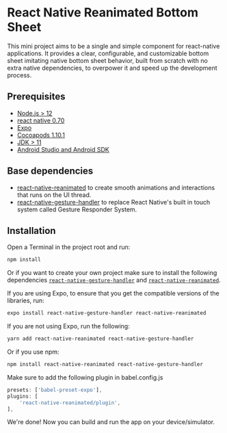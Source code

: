 # React Native Reanimated Bottom Sheet

This mini project aims to be a single and simple component for react-native applications. It provides a clear, configurable, and customizable bottom sheet imitating native bottom sheet behavior, built from scratch with no extra native dependencies, to overpower it and speed up the development process.

## Prerequisites

- [Node.js > 12](https://nodejs.org)
- [react native 0.70](https://reactnative.dev/docs/0.70/environment-setup)
- [Expo](https://docs.expo.dev/)
- [Cocoapods 1.10.1](https://cocoapods.org)
- [JDK > 11](https://www.oracle.com/java/technologies/javase-jdk11-downloads.html)
- [Android Studio and Android SDK](https://developer.android.com/studio)

## Base dependencies

- [react-native-reanimated](https://www.reanimated2.com/) to create smooth animations and interactions that runs on the UI thread.
- [react-native-gesture-handler](https://github.com/luggit/react-native-config) to replace React Native's built in touch system called Gesture Responder System.

## Installation

Open a Terminal in the project root and run:

```sh
npm install
```

Or if you want to create your own project make sure to install the following dependencies [`react-native-gesture-handler`](https://github.com/kmagiera/react-native-gesture-handler) and [`react-native-reanimated`](https://github.com/kmagiera/react-native-reanimated).

If you are using Expo, to ensure that you get the compatible versions of the libraries, run:

```sh
expo install react-native-gesture-handler react-native-reanimated
```

If you are not using Expo, run the following:

```sh
yarn add react-native-reanimated react-native-gesture-handler
```

Or if you use npm:

```sh
npm install react-native-reanimated react-native-gesture-handler
```
Make sure to add the following plugin in babel.config.js

```javascript
presets: ['babel-preset-expo'],
plugins: [
    'react-native-reanimated/plugin',
],
```

We're done! Now you can build and run the app on your device/simulator.